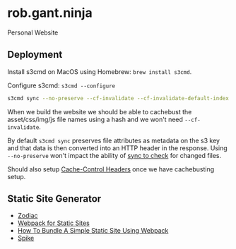 # rob.gant.ninja

Personal Website

## Deployment

Install s3cmd on MacOS using Homebrew: `brew install s3cmd`.

Configure s3cmd: `s3cmd --configure`

```bash
s3cmd sync --no-preserve --cf-invalidate --cf-invalidate-default-index --delete-removed --exclude=* --rinclude-from=dist-files ./ s3://rob-gant-ninja/
```

When we build the website we should be able to cachebust the asset/css/img/js file
names using a hash and we won't need `--cf-invalidate`.

By default `s3cmd sync` preserves file attributes as metadata on the s3 key and that
data is then converted into an HTTP header in the response. Using `--no-preserve`
won't impact the ability of [sync to check](https://github.com/s3tools/s3cmd/blob/ae6a635312abba7e5353f257e60e845034ad9ecf/S3/Config.py#L163)
for changed files.

Should also setup [Cache-Control Headers](https://docs.aws.amazon.com/AmazonCloudFront/latest/DeveloperGuide/Expiration.html)
once we have cachebusting setup.

## Static Site Generator

* [Zodiac](https://github.com/nuex/zodiac)
* [Webpack for Static Sites](https://medium.com/riow/webpack-for-static-sites-9cbfd8363abb)
* [How To Bundle A Simple Static Site Using Webpack](https://www.sitepoint.com/bundle-static-site-webpack/)
* [Spike](https://www.spike.cf/)
